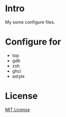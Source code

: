# Intro
My some configure files.


# Configure for
* top
* gdb
* zsh
* ghci
* astyle


# License
[MIT License](http://opensource.org/licenses/MIT)
